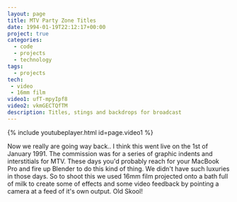 ```yaml
---
layout: page
title: MTV Party Zone Titles
date: 1994-01-19T22:12:17+00:00
project: true
categories:
  - code
  - projects
  - technology
tags:
  - projects
tech:
 - video
 - 16mm film
video1: ufT-mpyIpf8
video2: vkmGECTQfTM
description: Titles, stings and backdrops for broadcast
---
```


{% include youtubeplayer.html id=page.video1 %}


Now we really are going way back.. I think this went live on the 1st of January 1991. The commission was for a series of graphic indents and interstitials for MTV. These days you'd probably reach for your MacBook Pro and fire up Blender to do this kind of thing. We didn't have such luxuries in those days. So to shoot this we used 16mm film projected onto a bath full of milk to create some of effects and some video feedback by pointing a camera at a feed of it's own output. Old Skool!
